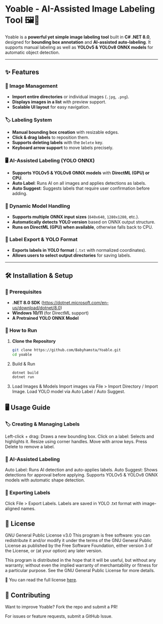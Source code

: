# Yoable - AI-Assisted Image Labeling Tool 🖼️🤖

Yoable is a **powerful yet simple image labeling tool** built in **C# .NET 8.0**, designed for **bounding box annotation** and **AI-assisted auto-labeling**. It supports manual labeling as well as **YOLOv5 & YOLOv8 ONNX models** for automatic object detection. 

---

## **✨ Features**
### **📂 Image Management**
- **Import entire directories** or individual images (`.jpg`, `.png`).
- **Displays images in a list** with preview support.
- **Scalable UI layout** for easy navigation.

### **🏷️ Labeling System**
- **Manual bounding box creation** with resizable edges.
- **Click & drag labels** to reposition them.
- **Supports deleting labels** with the `Delete` key.
- **Keyboard arrow support** to move labels precisely.

### **🖥️ AI-Assisted Labeling (YOLO ONNX)**
- **Supports YOLOv5 & YOLOv8 ONNX models** with **DirectML (GPU) or CPU**.
- **Auto Label**: Runs AI on all images and applies detections as labels.
- **Auto Suggest**: Suggests labels that require user confirmation before adding.

### **🔄 Dynamic Model Handling**
- **Supports multiple ONNX input sizes** (`640x640`, `1280x1280`, etc.).
- **Automatically detects YOLO version** based on ONNX output structure.
- **Runs on DirectML (GPU) when available**, otherwise falls back to CPU.

### **💾 Label Export & YOLO Format**
- **Exports labels in YOLO format** (`.txt` with normalized coordinates).
- **Allows users to select output directories** for saving labels.

---

## **🛠️ Installation & Setup**
### **🔹 Prerequisites**
- **.NET 8.0 SDK** (https://dotnet.microsoft.com/en-us/download/dotnet/8.0)
- **Windows 10/11** (for DirectML support)
- **A Pretrained YOLO ONNX Model**

### **🔹 How to Run**
1. **Clone the Repository**
   ```sh
   git clone https://github.com/Babyhamsta/Yoable.git
   cd yoable
   ```

2. Build & Run
   ```sh
   dotnet build
   dotnet run
   ```

3. Load Images & Models
Import images via File > Import Directory / Import Image.
Load YOLO model via Auto Label / Auto Suggest.

## 🖥️ **Usage Guide**
### 🏷️ **Creating & Managing Labels**
Left-click + drag: Draws a new bounding box.
Click on a label: Selects and highlights it.
Resize using corner handles.
Move with arrow keys.
Press Delete to remove a label.

### 🤖 AI-Assisted Labeling
Auto Label: Runs AI detection and auto-applies labels.
Auto Suggest: Shows detections for approval before applying.
Supports YOLOv5 & YOLOv8 ONNX models with automatic shape detection.

### 💾 Exporting Labels
Click File > Export Labels.
Labels are saved in YOLO .txt format with image-aligned names.

## 📜 License
GNU General Public License v3.0
This program is free software: you can redistribute it and/or modify it under the terms of the GNU General Public License as published by the Free Software Foundation, either version 3 of the License, or (at your option) any later version.

This program is distributed in the hope that it will be useful, but without any warranty; without even the implied warranty of merchantability or fitness for a particular purpose. See the GNU General Public License for more details.

📜 You can read the full license [here](https://github.com/Babyhamsta/Yoble/blob/legacy/LICENSE.txt).

## 🤝 Contributing
Want to improve Yoable? Fork the repo and submit a PR!

For issues or feature requests, submit a GitHub Issue.
